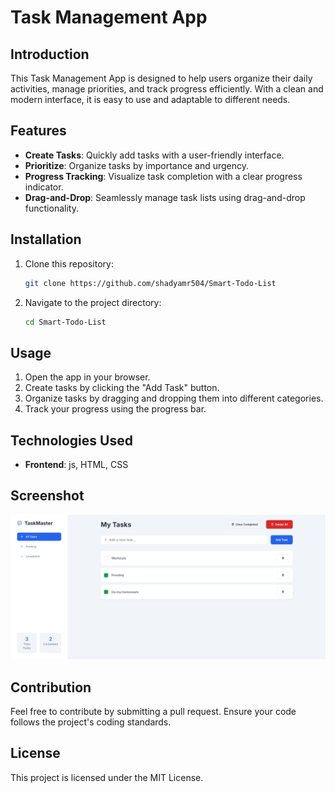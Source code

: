 # Task Management App



## Introduction
This Task Management App is designed to help users organize their daily activities, manage priorities, and track progress efficiently. With a clean and modern interface, it is easy to use and adaptable to different needs.

## Features
- **Create Tasks**: Quickly add tasks with a user-friendly interface.
- **Prioritize**: Organize tasks by importance and urgency.
- **Progress Tracking**: Visualize task completion with a clear progress indicator.
- **Drag-and-Drop**: Seamlessly manage task lists using drag-and-drop functionality.

## Installation
1. Clone this repository:
   ```bash
   git clone https://github.com/shadyamr504/Smart-Todo-List
   ```
2. Navigate to the project directory:
   ```bash
   cd Smart-Todo-List
   ```


## Usage
1. Open the app in your browser.
2. Create tasks by clicking the "Add Task" button.
3. Organize tasks by dragging and dropping them into different categories.
4. Track your progress using the progress bar.

## Technologies Used
- **Frontend**: js, HTML, CSS


## Screenshot
![Screenshot](./project-screenshot.png)

## Contribution
Feel free to contribute by submitting a pull request. Ensure your code follows the project's coding standards.

## License
This project is licensed under the MIT License.
